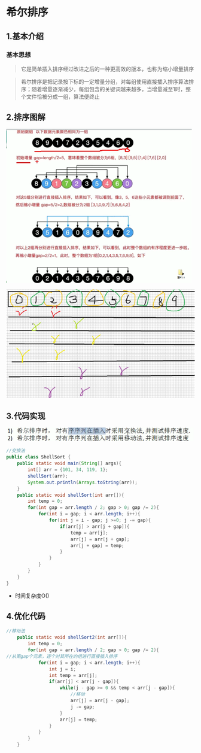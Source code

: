 # 希尔排序

## 1.基本介绍

### 基本思想

> 它是简单插入排序经过改进之后的一种更高效的版本，也称为缩小增量排序

> 希尔排序是把记录按下标的一定增量分组，对每组使用直接插入排序算法排序；随着增量逐渐减少，每组包含的关键词越来越多，当增量减至1时，整个文件恰被分成一组，算法便终止

## 2.排序图解

![image-20211104203156166](images/image-20211104203156166.png)

![image-20211116185040298](images/image-20211116185040298.png)



## 3.代码实现

![image-20211104203554346](images/image-20211104203554346.png)

```java
//交换法
public class ShellSort {
    public static void main(String[] args){
        int[] arr = {101, 34, 119, 1};
        shellSort(arr);
        System.out.println(Arrays.toString(arr));
    }
    public static void shellSort(int arr[]){
        int temp = 0;
        for(int gap = arr.length / 2; gap > 0; gap /= 2){
            for(int i = gap; i < arr.length; i++){
                for(int j = i - gap; j >=0; j -= gap){
                    if(arr[j] > arr[j + gap]){
                        temp = arr[j];
                        arr[j] = arr[j + gap];
                        arr[j + gap] = temp;
                    }
                }
            }
        }
    }
}
```

- 时间复杂度O()



## 4.优化代码

```java
//移动法
    public static void shellSort2(int arr[]){
        int temp = 0;
        for(int gap = arr.length / 2; gap > 0; gap /= 2){
//从第gap个元素，逐个对其所在的组进行直接插入排序
            for(int i = gap; i < arr.length; i++){
                int j = i;
                int temp = arr[j];
                if(arr[j] < arr[j - gap]){
                    while(j - gap >= 0 && temp < arr[j - gap]){
                        //移动
                        arr[j] = arr[j - gap];
                        j -= gap;
                    }
                    arr[j] = temp;
                }
            }
        }
    }
```
